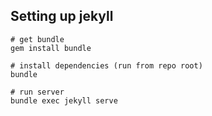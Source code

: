 ## Setting up jekyll

```
# get bundle
gem install bundle

# install dependencies (run from repo root)
bundle

# run server
bundle exec jekyll serve
```
